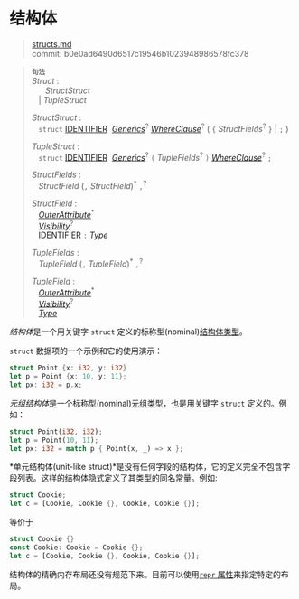 # 结构体

>[structs.md](https://github.com/rust-lang/reference/blob/master/src/items/structs.md)\
>commit: b0e0ad6490d6517c19546b1023948986578fc378

> **<sup>句法</sup>**\
> _Struct_ :\
> &nbsp;&nbsp; &nbsp;&nbsp; _StructStruct_\
> &nbsp;&nbsp; | _TupleStruct_
>
> _StructStruct_ :\
> &nbsp;&nbsp; `struct`
>   [IDENTIFIER]&nbsp;
>   [_Generics_]<sup>?</sup>
>   [_WhereClause_]<sup>?</sup>
>   ( `{` _StructFields_<sup>?</sup> `}` | `;` )
>
> _TupleStruct_ :\
> &nbsp;&nbsp; `struct`
>   [IDENTIFIER]&nbsp;
>   [_Generics_]<sup>?</sup>
>   `(` _TupleFields_<sup>?</sup> `)`
>   [_WhereClause_]<sup>?</sup>
>   `;`
>
> _StructFields_ :\
> &nbsp;&nbsp; _StructField_ (`,` _StructField_)<sup>\*</sup> `,`<sup>?</sup>
>
> _StructField_ :\
> &nbsp;&nbsp; [_OuterAttribute_]<sup>\*</sup>\
> &nbsp;&nbsp; [_Visibility_]<sup>?</sup>\
> &nbsp;&nbsp; [IDENTIFIER] `:` [_Type_]
>
> _TupleFields_ :\
> &nbsp;&nbsp; _TupleField_ (`,` _TupleField_)<sup>\*</sup> `,`<sup>?</sup>
>
> _TupleField_ :\
> &nbsp;&nbsp; [_OuterAttribute_]<sup>\*</sup>\
> &nbsp;&nbsp; [_Visibility_]<sup>?</sup>\
> &nbsp;&nbsp; [_Type_]

*结构体*是一个用关键字 `struct` 定义的标称型(nominal)[结构体类型]。

`struct` 数据项的一个示例和它的使用演示：

```rust
struct Point {x: i32, y: i32}
let p = Point {x: 10, y: 11};
let px: i32 = p.x;
```

*元组结构体*是一个标称型(nominal)[元组类型]，也是用关键字 `struct` 定义的。例如：

[结构体类型]: ../types/struct.md
[元组类型]: ../types/tuple.md

```rust
struct Point(i32, i32);
let p = Point(10, 11);
let px: i32 = match p { Point(x, _) => x };
```

*单元结构体(unit-like struct)*是没有任何字段的结构体，它的定义完全不包含字段列表。这样的结构体隐式定义了其类型的同名常量。例如:

```rust
struct Cookie;
let c = [Cookie, Cookie {}, Cookie, Cookie {}];
```

等价于

```rust
struct Cookie {}
const Cookie: Cookie = Cookie {};
let c = [Cookie, Cookie {}, Cookie, Cookie {}];
```

结构体的精确内存布局还没有规范下来。目前可以使用[`repr` 属性]来指定特定的布局。

[`repr` 属性]: ../type-layout.md#representations

[_OuterAttribute_]: ../attributes.md
[IDENTIFIER]: ../identifiers.md
[_Generics_]: generics.md
[_WhereClause_]: generics.md#where子句
[_Visibility_]: ../visibility-and-privacy.md
[_Type_]: ../types.md#type-expressions
